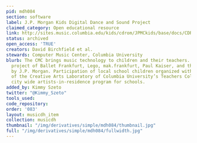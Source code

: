 ```yaml
---
pid: mdh084
section: software
label: J.P. Morgan Kids Digital Dance and Sound Project
claimed_category: Open educational resource
link: http://sites.music.columbia.edu/kids/cdrom/JPMCkids/base/docs/CDROM/CDROMindex.html
status: archived
open_access: 'TRUE'
creators: David Birchfield et al.
stewards: Computer Music Center, Columbia University
blurb: The CMC brings music technology to children and their teachers. A collaborative
  project of Ballet Frankfurt, Lego, mak.frankfurt, Paul Kaiser, and the CMC. Sponsored
  by J.P. Morgan. Participation of local school children organized with the collaboration
  of the Creative Arts Laboratory of Columbia University’s Teachers College and its
  city wide artists-in-residence program for schools.
added_by: Kimmy Szeto
twitter: "@Kimmy_Szeto"
tools_used:
code_repository:
order: '083'
layout: musicdh_item
collection: musicdh
thumbnail: "/img/derivatives/simple/mdh084/thumbnail.jpg"
full: "/img/derivatives/simple/mdh084/fullwidth.jpg"
---
```


